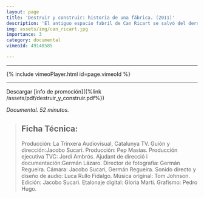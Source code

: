 ```yaml
---
layout: page
title: 'Destruir y construir: historia de una fábrica. (2011)'
description: 'El antiguo espacio fabril de Can Ricart se salvó del derribo al que estaba condenado por los planes de transformación urbana que afectaban al barrio industrial del Poblenou. Abandonado durante años, el espacio se convierte en un recinto de procesión  ciudadana, en un escenario de la memoria donde afloran las transformaciones de mundos y formas que ya no existen. Destruir y construir, en una rueda que no cesa, parece ser la ardua tarea de hombres y mujeres.'
img: assets/img/can_ricart.jpg
importance: 3
category: documental
vimeoId: 49148585

---
```

<hr />
{% include vimeoPlayer.html id=page.vimeoId %}
<hr />

Descargar [info de promoción]({%link /assets/pdf/destruir_y_construir.pdf%})

*Documental. 52 minutos.*

>## Ficha Técnica:
>
>Producción: La Trinxera Audiovisual, Catalunya TV. 
>Guión y dirección:Jacobo Sucari. 
>Producción: Pep Masias. 
>Producción ejecutiva TVC: Jordi Ambrós. 
>Ajudant de direcció i documentación:Germán Lázaro. 
>Director de fotografía: Germán Regueira. 
>Cámara: Jacobo Sucari, Germán Regueira. 
>Sonido directo y diseño de audio: Luca Rullo Fidalgo. 
>Música original: Tom Johnson. 
>Edición: Jacobo Sucari. 
>Etalonaje digital: Gloria Martí. 
>Grafismo: Pedro Hugo.